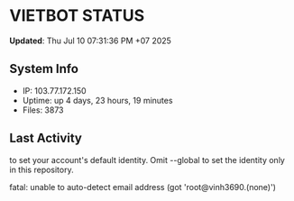 # VIETBOT STATUS
**Updated**: Thu Jul 10 07:31:36 PM +07 2025

## System Info
- IP: 103.77.172.150
- Uptime: up 4 days, 23 hours, 19 minutes
- Files: 3873

## Last Activity

to set your account's default identity.
Omit --global to set the identity only in this repository.

fatal: unable to auto-detect email address (got 'root@vinh3690.(none)')
